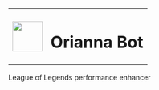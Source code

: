 <table>
  <tbody>
    <tr>
      <td><img width=60 height=60 src="https://i.imgur.com/a/LU4p8.png"></td>
      <td><h1>Orianna Bot</h1></td>
    </tr>
  </tbody>
</table>

League of Legends performance enhancer
